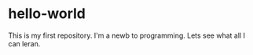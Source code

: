 # hello-world
This is my first repository.
I'm a newb to programming.
Lets see what all I can leran.
